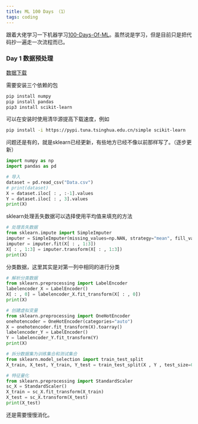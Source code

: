 ```yaml
---
title: ML 100 Days （1）
tags: coding
---
```


跟着大佬学习一下机器学习[100-Days-Of-ML](https://github.com/MLEveryday/100-Days-Of-ML-Code)。虽然说是学习，但是目前只是把代码抄一遍走一次流程而已。

### Day 1 数据预处理
[数据下载](https://raw.githubusercontent.com/Avik-Jain/100-Days-Of-ML-Code/master/datasets/Data.csv)

需要安装三个依赖的包
```bash
pip install numpy
pip install pandas
pip3 install scikit-learn
```

可以在安装时使用清华源提高下载速度，例如
```bash
pip install -i https://pypi.tuna.tsinghua.edu.cn/simple scikit-learn
```

问题还是有的，就是sklearn已经更新，有些地方已经不像以前那样写了。（逐步更新）
```python
import numpy as np
import pandas as pd

# 导入
dataset = pd.read_csv("Data.csv")
# print(dataset)
X = dataset.iloc[ : , :-1].values
Y = dataset.iloc[ : , 3].values
print(X)
```

sklearn处理丢失数据可以选择使用平均值来填充的方法
```python
# 处理丢失数据
from sklearn.impute import SimpleImputer
imputer = SimpleImputer(missing_values=np.NAN, strategy="mean", fill_value=None, verbose=0, copy=True)
imputer = imputer.fit(X[ : , 1:3])
X[ : , 1:3] = imputer.transform(X[ : , 1:3])
print(X)
```

分类数据，这里其实是对第一列中相同的进行分类
```python
# 解析分类数据
from sklearn.preprocessing import LabelEncoder
labelencoder_X = LabelEncoder()
X[ : , 0] = labelencoder_X.fit_transform(X[ : , 0])
print(X)
```


```python
# 创建虚拟变量
from sklearn.preprocessing import OneHotEncoder
onehotencoder = OneHotEncoder(categories="auto")
X = onehotencoder.fit_transform(X).toarray()
labelencoder_Y = LabelEncoder()
Y = labelencoder_Y.fit_transform(Y)
print(X)

# 拆分数据集为训练集合和测试集合
from sklearn.model_selection import train_test_split
X_train, X_test, Y_train, Y_test = train_test_split(X , Y , test_size=0.2, random_state=0)

# 特征量化
from sklearn.preprocessing import StandardScaler
sc_X = StandardScaler()
X_train = sc_X.fit_transform(X_train)
X_test = sc_X.transform(X_test)
print(X_test)
```
还是需要慢慢消化。


[-_-]:梦见抱住你